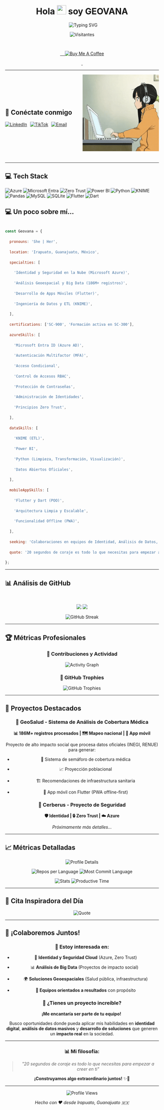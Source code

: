 <h1 align="center">Hola <img src="https://raw.githubusercontent.com/MartinHeinz/MartinHeinz/master/wave.gif" width="30px" height="30px" /> soy GEOVANA</h1>



<div align="center">

  <img src="https://readme-typing-svg.herokuapp.com?font=Fira+Code&pause=1000&color=00D9FF&center=true&vCenter=true&width=435&lines=Azure+Identity+%26+Cloud+Security+Specialist" alt="Typing SVG" />

</div>


<div align="center">


![Visitantes](https://visitor-badge.laobi.icu/badge?page_id=Geovana78.GeoSalud&style=flat-square&color=0088cc)



</div>


<!-- Botón de Patrocinio -->

<div align="center">

  
 <a href="https://buymeacoffee.com/geo.salud">

    <img src="https://img.shields.io/badge/Buy%20Me%20a%20Coffee-ffdd00?style=for-the-badge&logo=buy-me-a-coffee&logoColor=black" alt="Buy Me A Coffee" />

  </a>

</div>



---
<div style="display: flex; justify-content: space-between; align-items: center; padding-bottom: 20px;">

  <!-- Sección izquierda: título e íconos -->
  <div style="flex: 1;">
    <h2>🚀 Conéctate conmigo</h2>
    <div style="display: flex; gap: 10px; margin-top: 10px;">
      <a href="https://www.linkedin.com/in/geovana-sepulveda/" target="_blank">
        <img src="https://img.shields.io/badge/LinkedIn-0077B5?style=for-the-badge&logo=linkedin&logoColor=white" alt="LinkedIn">
      </a>
      <a href="https://www.tiktok.com/@geo.cloud?_t=ZS-8zIj8xZXjXD&_r=1" target="_blank">
        <img src="https://img.shields.io/badge/TikTok-000000?style=for-the-badge&logo=tiktok&logoColor=white" alt="TikTok">
      </a>
      <a href="mailto:geovana.martinez.sepulveda@gmail.com" target="_blank">
        <img src="https://img.shields.io/badge/Email-EA4335?style=for-the-badge&logo=gmail&logoColor=white" alt="Email">
      </a>
    </div>
  </div>

  <!-- Sección derecha: GIF -->
  <div style="flex-shrink: 0; margin-left: 30px;">
    <img src="https://raw.githubusercontent.com/Geovana78/Geovana78/ea8ce63196389fa43ceb05d0951f1a6dbf537552/gif.gif" width="250" alt="Anime girl working on laptop">
  </div>
</div>


---

## 💻 Tech Stack



![Azure](https://img.shields.io/badge/Azure-0078D4?style=for-the-badge&logo=microsoft-azure&logoColor=white) ![Microsoft Entra](https://img.shields.io/badge/Microsoft%20Entra-0078D4?style=for-the-badge&logo=microsoft&logoColor=white) ![Zero Trust](https://img.shields.io/badge/Zero%20Trust-FF6B35?style=for-the-badge&logo=security&logoColor=white) ![Power BI](https://img.shields.io/badge/Power%20BI-F2C811?style=for-the-badge&logo=powerbi&logoColor=black) ![Python](https://img.shields.io/badge/Python-3776AB?style=for-the-badge&logo=python&logoColor=white) ![KNIME](https://img.shields.io/badge/KNIME-FFF200?style=for-the-badge&logo=knime&logoColor=black) ![Pandas](https://img.shields.io/badge/Pandas-150458?style=for-the-badge&logo=pandas&logoColor=white) ![MySQL](https://img.shields.io/badge/MySQL-4479A1?style=for-the-badge&logo=mysql&logoColor=white) ![SQLite](https://img.shields.io/badge/SQLite-003B57?style=for-the-badge&logo=sqlite&logoColor=white) ![Flutter](https://img.shields.io/badge/Flutter-02569B?style=for-the-badge&logo=flutter&logoColor=white) ![Dart](https://img.shields.io/badge/Dart-0175C2?style=for-the-badge&logo=dart&logoColor=white)





## 💻 Un poco sobre mí...





```javascript

const Geovana = {

  pronouns: 'She | Her',

  location: 'Irapuato, Guanajuato, México',

  specialties: [

    'Identidad y Seguridad en la Nube (Microsoft Azure)',

    'Análisis Geoespacial y Big Data (186M+ registros)',

    'Desarrollo de Apps Móviles (Flutter)',

    'Ingeniería de Datos y ETL (KNIME)',

  ],

  certifications: ['SC-900', 'Formación activa en SC-300'],

  azureSkills: [

    'Microsoft Entra ID (Azure AD)',

    'Autenticación Multifactor (MFA)',

    'Acceso Condicional',

    'Control de Accesos RBAC',

    'Protección de Contraseñas',

    'Administración de Identidades',

    'Principios Zero Trust',

  ],

  dataSkills: [

    'KNIME (ETL)',

    'Power BI',

    'Python (Limpieza, Transformación, Visualización)',

    'Datos Abiertos Oficiales',

  ],

  mobileAppSkills: [

    'Flutter y Dart (POO)',

    'Arquitectura Limpia y Escalable',

    'Funcionalidad Offline (PWA)',

  ],

  seeking: 'Colaboraciones en equipos de Identidad, Análisis de Datos, Seguridad Cloud o Desarrollo con Impacto Social.',

  quote: '20 segundos de coraje es todo lo que necesitas para empezar a creer en ti'

};

```



---



## 📊 Análisis de GitHub



<div align="center">

  

<img height="180em" src="https://github-readme-stats.vercel.app/api?username=Geovana78&show_icons=true&theme=tokyonight&hide_border=true&count_private=true"/>

<img height="180em" src="https://github-readme-stats.vercel.app/api/top-langs/?username=Geovana78&layout=compact&theme=tokyonight&hide_border=true&langs_count=8"/>



</div>



<div align="center">



![GitHub Streak](https://github-readme-streak-stats.herokuapp.com/?user=Geovana78&theme=tokyonight&hide_border=true)



</div>



---



## 🏆 Métricas Profesionales



<div align="center">



### 🎯 Contribuciones y Actividad

![Activity Graph](https://github-readme-activity-graph.vercel.app/graph?username=Geovana78&theme=tokyo-night&hide_border=true&area=true)



### 🏅 GitHub Trophies

![GitHub Trophies](https://github-profile-trophy.vercel.app/?username=Geovana78&theme=tokyonight&no-frame=true&no-bg=false&margin-w=4&row=2&column=4)



</div>



---



## 🎯 Proyectos Destacados



<div align="center">



### 🏥 GeoSalud - Sistema de Análisis de Cobertura Médica

**📊 186M+ registros procesados | 🗺️ Mapeo nacional | 📱 App móvil**



Proyecto de alto impacto social que procesa datos oficiales (INEGI, RENUE) para generar:

- 🎯 Sistema de semáforo de cobertura médica

- 📈 Proyección poblacional

- 🏗️ Recomendaciones de infraestructura sanitaria

- 📱 App móvil con Flutter (PWA offline-first)



### 🔐 Cerberus - Proyecto de Seguridad

**🛡️ Identidad | 🔒 Zero Trust | ☁️ Azure**



*Próximamente más detalles...*



</div>



---



## 📈 Métricas Detalladas



<div align="center">



![Profile Details](https://github-profile-summary-cards.vercel.app/api/cards/profile-details?username=Geovana78&theme=tokyonight)



![Repos per Language](https://github-profile-summary-cards.vercel.app/api/cards/repos-per-language?username=Geovana78&theme=tokyonight) ![Most Commit Language](https://github-profile-summary-cards.vercel.app/api/cards/most-commit-language?username=Geovana78&theme=tokyonight)



![Stats](https://github-profile-summary-cards.vercel.app/api/cards/stats?username=Geovana78&theme=tokyonight) ![Productive Time](https://github-profile-summary-cards.vercel.app/api/cards/productive-time?username=Geovana78&theme=tokyonight&utcOffset=8)



</div>



---



## 💭 Cita Inspiradora del Día



<div align="center">



![Quote](https://quotes-github-readme.vercel.app/api?type=horizontal&theme=tokyonight)



</div>



---



## 🤝 ¡Colaboremos Juntos!



<div align="center">



### 🎯 **Estoy interesada en:**

- 🔐 **Identidad y Seguridad Cloud** (Azure, Zero Trust)

- 📊 **Análisis de Big Data** (Proyectos de impacto social)  

- 🌍 **Soluciones Geoespaciales** (Salud pública, infraestructura)

- 👥 **Equipos orientados a resultados** con propósito



### 📧 **¿Tienes un proyecto increíble?**

**¡Me encantaría ser parte de tu equipo!** 



Busco oportunidades donde pueda aplicar mis habilidades en **identidad digital**, **análisis de datos masivos** y **desarrollo de soluciones** que generen un **impacto real** en la sociedad.



---



### 📊 **Mi filosofía:**

> *"20 segundos de coraje es todo lo que necesitas para empezar a creer en ti"*



**¡Construyamos algo extraordinario juntos!** ✨🚀



---



![Profile Views](https://komarev.com/ghpvc/?username=Geovana78&color=0088cc&style=flat-square&label=Profile+Views)



*Hecho con ❤️ desde Irapuato, Guanajuato 🇲🇽*



</div>
